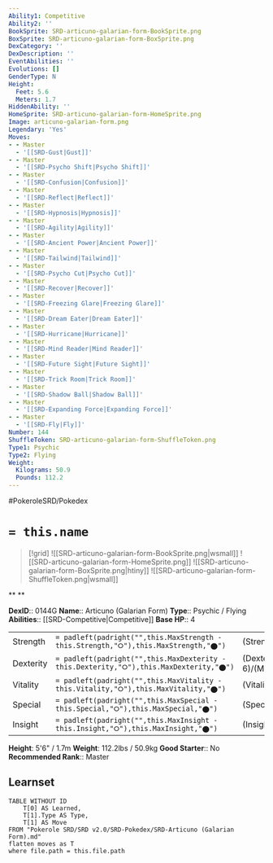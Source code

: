 ```yaml
---
Ability1: Competitive
Ability2: ''
BookSprite: SRD-articuno-galarian-form-BookSprite.png
BoxSprite: SRD-articuno-galarian-form-BoxSprite.png
DexCategory: ''
DexDescription: ''
EventAbilities: ''
Evolutions: []
GenderType: N
Height:
  Feet: 5.6
  Meters: 1.7
HiddenAbility: ''
HomeSprite: SRD-articuno-galarian-form-HomeSprite.png
Image: articuno-galarian-form.png
Legendary: 'Yes'
Moves:
- - Master
  - '[[SRD-Gust|Gust]]'
- - Master
  - '[[SRD-Psycho Shift|Psycho Shift]]'
- - Master
  - '[[SRD-Confusion|Confusion]]'
- - Master
  - '[[SRD-Reflect|Reflect]]'
- - Master
  - '[[SRD-Hypnosis|Hypnosis]]'
- - Master
  - '[[SRD-Agility|Agility]]'
- - Master
  - '[[SRD-Ancient Power|Ancient Power]]'
- - Master
  - '[[SRD-Tailwind|Tailwind]]'
- - Master
  - '[[SRD-Psycho Cut|Psycho Cut]]'
- - Master
  - '[[SRD-Recover|Recover]]'
- - Master
  - '[[SRD-Freezing Glare|Freezing Glare]]'
- - Master
  - '[[SRD-Dream Eater|Dream Eater]]'
- - Master
  - '[[SRD-Hurricane|Hurricane]]'
- - Master
  - '[[SRD-Mind Reader|Mind Reader]]'
- - Master
  - '[[SRD-Future Sight|Future Sight]]'
- - Master
  - '[[SRD-Trick Room|Trick Room]]'
- - Master
  - '[[SRD-Shadow Ball|Shadow Ball]]'
- - Master
  - '[[SRD-Expanding Force|Expanding Force]]'
- - Master
  - '[[SRD-Fly|Fly]]'
Number: 144
ShuffleToken: SRD-articuno-galarian-form-ShuffleToken.png
Type1: Psychic
Type2: Flying
Weight:
  Kilograms: 50.9
  Pounds: 112.2
---
```


#PokeroleSRD/Pokedex

# `= this.name`

> [!grid]
> ![[SRD-articuno-galarian-form-BookSprite.png|wsmall]]
> ![[SRD-articuno-galarian-form-HomeSprite.png]]
> ![[SRD-articuno-galarian-form-BoxSprite.png|htiny]]
> ![[SRD-articuno-galarian-form-ShuffleToken.png|wsmall]]


**
**

**DexID**:: 0144G
**Name**:: Articuno (Galarian Form)
**Type**:: Psychic / Flying
**Abilities**:: [[SRD-Competitive|Competitive]]
**Base HP**:: 4

|           |                                                                                        |                                          |
| --------- | -------------------------------------------------------------------------------------- | ---------------------------------------- |
| Strength  | `= padleft(padright("",this.MaxStrength - this.Strength,"⭘"),this.MaxStrength,"⬤")`    | (Strength::5)/(MaxStrength::5)   |
| Dexterity | `= padleft(padright("",this.MaxDexterity - this.Dexterity,"⭘"),this.MaxDexterity,"⬤")` | (Dexterity:: 6)/(MaxDexterity::6) |
| Vitality  | `= padleft(padright("",this.MaxVitality - this.Vitality,"⭘"),this.MaxVitality,"⬤")`    | (Vitality::5)/(MaxVitality::5)   |
| Special   | `= padleft(padright("",this.MaxSpecial - this.Special,"⭘"),this.MaxSpecial,"⬤")`       | (Special::7)/(MaxSpecial::7)     |
| Insight   | `= padleft(padright("",this.MaxInsight - this.Insight,"⭘"),this.MaxInsight,"⬤")`       | (Insight::6)/(MaxInsight::6)     |

**Height**: 5'6" / 1.7m
**Weight**: 112.2lbs / 50.9kg
**Good Starter**:: No
**Recommended Rank**:: Master

## Learnset

```dataview
TABLE WITHOUT ID
    T[0] AS Learned,
    T[1].Type AS Type,
    T[1] AS Move
FROM "Pokerole SRD/SRD v2.0/SRD-Pokedex/SRD-Articuno (Galarian Form).md"
flatten moves as T
where file.path = this.file.path
```
